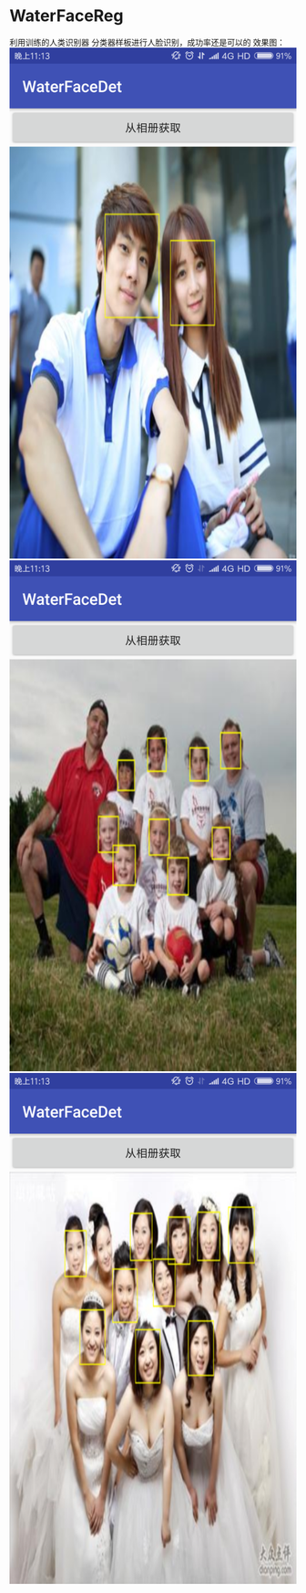 # WaterFaceReg
利用训练的人类识别器 分类器样板进行人脸识别，成功率还是可以的
效果图：
![image](https://github.com/caiyishui/WaterFaceReg/blob/master/raw/1.png)
![image](https://github.com/caiyishui/WaterFaceReg/blob/master/raw/2.png)
![image](https://github.com/caiyishui/WaterFaceReg/blob/master/raw/3.png)